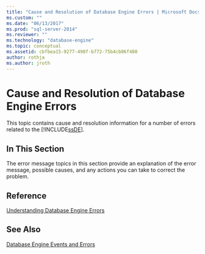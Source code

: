 ```yaml
---
title: "Cause and Resolution of Database Engine Errors | Microsoft Docs"
ms.custom: ""
ms.date: "06/13/2017"
ms.prod: "sql-server-2014"
ms.reviewer: ""
ms.technology: "database-engine"
ms.topic: conceptual
ms.assetid: cbfbea15-9277-498f-b772-75b4cb06f408
author: rothja
ms.author: jroth
---
```

# Cause and Resolution of Database Engine Errors
  This topic contains cause and resolution information for a number of errors related to the [!INCLUDE[ssDE](../includes/ssde-md.md)].  
  
## In This Section  
 The error message topics in this section provide an explanation of the error message, possible causes, and any actions you can take to correct the problem.  
  
## Reference  
 [Understanding Database Engine Errors](../relational-databases/native-client-ole-db-errors/errors.md)  
  
## See Also  
 [Database Engine Events and Errors](../relational-databases/errors-events/database-engine-events-and-errors.md)  
  
  
